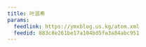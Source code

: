 ```yaml
---
title: 叶泯希
params:
  feedlink: https://ymxblog.us.kg/atom.xml
  feedid: 883c8e261be17a104bd5fa3a84abc951
---
```

